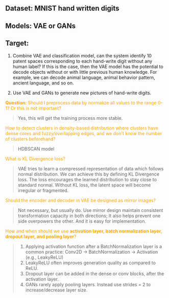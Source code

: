 ## Dataset: MNIST hand written digits
## Models: VAE or GANs
## Target:
1. Combine VAE and classification model, can the system identify 10 patent spaces corresponding to each hand-write digit without any human label? If this is the case, then the VAE model has the potential to decode objects without or with little previous human knowledge. For example, we can decode animal language, animal behavior pattern, ancient language, and so on.

2. Use VAE and GANs to generate new pictures of hand-write digits.

<span style="color:#FFA500;font-weight:bold;"> Question:</span>
<span style="color:#FFA500;">  Should I preprocess data by normalize all values to the range 0-1? Or this is not important?</span>
> Yes, this will get the training process more stable. 

<span style="color:#FFA500;">  How to detect clusters in density-based distribution where clusters have dense cores and fuzzy/overlapping edges, and we don't know the number of clusters beforehand?</span>
> HDBSCAN model

<span style="color:#FFA500;"> What is KL Divergence loss?</span>
> VAE tries to learn a compressed representation of data which follows normal distribution. We can achieve this by defining KL Divergence loss. The loss encourages the learned distribution to stay close to standard normal.
Without KL loss, the latent space will become irregular or fragmented. 

<span style="color:#FFA500;"> Should the encoder and decoder in VAE be designed as mirror images?</span>
> Not necessary, but usually do. 
Use mirror design maintain consistent transformation capacity in both directions;
It also helps prevent one side overpowers the other.
And it is easy for implementation.

<span style="color:#FFA500;"> How and when should we use <span style="color:#FFA500;font-weight:bold;">activation layer, batch normalization layer, dropout layer, and pooling layer</span>?</span>
> 1. Applying activation function after a BatchNormalization layer is a common practice:
        Conv2D → BatchNormalization → Activation (e.g., LeakyReLU)
> 2. LeakyReLU often improves generation quality as compared to ReLU.
> 3. Dropout layer can be added in the dense or conv blocks, after the activation layer.
> 4. GANs rarely apply pooling layers. Instead use strides = 2 to increase/decrease layer size. 

